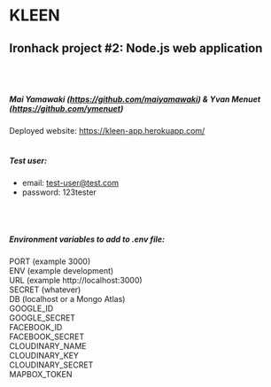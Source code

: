 # KLEEN
## Ironhack project #2: Node.js web application
<br>
<br>

##### Mai Yamawaki (https://github.com/maiyamawaki) & Yvan Menuet (https://github.com/ymenuet)<br>
Deployed website: https://kleen-app.herokuapp.com/
<br>
<br>

##### Test user:<br>
- email: test-user@test.com<br>
- password: 123tester
<br>
<br>

##### Environment variables to add to .env file:
PORT (example 3000)<br>
ENV (example development)<br>
URL (example http://localhost:3000)<br>
SECRET (whatever)<br>
DB (localhost or a Mongo Atlas)<br>
GOOGLE_ID<br>
GOOGLE_SECRET<br>
FACEBOOK_ID<br>
FACEBOOK_SECRET<br>
CLOUDINARY_NAME<br>
CLOUDINARY_KEY<br>
CLOUDINARY_SECRET<br>
MAPBOX_TOKEN<br>
